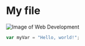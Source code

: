 # My file #

![Image of Web Development](https://eboxman.com/wp-content/uploads/2022/10/3-2.webp)



``` javascript
var myVar = "Hello, world!";
```


